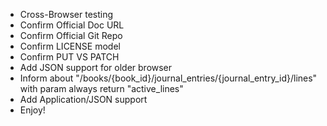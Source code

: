 * Cross-Browser testing
* Confirm Official Doc URL
* Confirm Official Git Repo
* Confirm LICENSE model
* Confirm PUT VS PATCH
* Add JSON support for older browser
* Inform about "/books/{book_id}/journal_entries/{journal_entry_id}/lines" with param always return "active_lines"
* Add Application/JSON support
* Enjoy!
